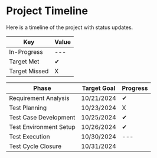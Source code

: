 # Project Timeline
Here is a timeline of the project with status updates.

| Key           | Value |
|---------------|-------|
| In-Progress   | ---   |
| Target Met    | ✔     |
| Target Missed | X     |



| Phase                  | Target Goal | Progress |
|------------------------|-------------|--------| 
| Requirement Analysis   | 10/21/2024  | ✔      |
| Test Planning          | 10/23/2024  | X      |
| Test Case Development  | 10/25/2024  | ✔      |
| Test Environment Setup | 10/26/2024  | ✔      |
| Test Execution         | 10/30/2024  | ---    |
| Test Cycle Closure     | 10/31/2024  |        |